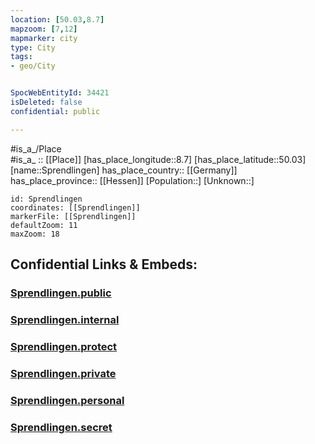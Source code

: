 ```yaml
---
location: [50.03,8.7] 
mapzoom: [7,12] 
mapmarker: city 
type: City
tags:
- geo/City


SpocWebEntityId: 34421
isDeleted: false
confidential: public

---
```

#is_a_/Place  
#is_a_ :: [[Place]] 
[has_place_longitude::8.7] 
[has_place_latitude::50.03] 
[name::Sprendlingen] 
has_place_country:: [[Germany]]  
has_place_province:: [[Hessen]] 
[Population::] 
[Unknown::] 


```leaflet
id: Sprendlingen
coordinates: [[Sprendlingen]] 
markerFile: [[Sprendlingen]] 
defaultZoom: 11 
maxZoom: 18
```


## Confidential Links & Embeds: 

### [Sprendlingen.public](/_public/\Earth\Continent\Europe\Europe~Central\Germany\Germany~West\Hessen\counties~Hessen\Offenbach~Main\cities~Offenbach~Main\Dreieich\boroughs~DreieichSprendlingen.public.md) 

### [Sprendlingen.internal](/_internal/\Earth\Continent\Europe\Europe~Central\Germany\Germany~West\Hessen\counties~Hessen\Offenbach~Main\cities~Offenbach~Main\Dreieich\boroughs~DreieichSprendlingen.internal.md) 

### [Sprendlingen.protect](/_protect/\Earth\Continent\Europe\Europe~Central\Germany\Germany~West\Hessen\counties~Hessen\Offenbach~Main\cities~Offenbach~Main\Dreieich\boroughs~DreieichSprendlingen.protect.md) 

### [Sprendlingen.private](/_private/\Earth\Continent\Europe\Europe~Central\Germany\Germany~West\Hessen\counties~Hessen\Offenbach~Main\cities~Offenbach~Main\Dreieich\boroughs~DreieichSprendlingen.private.md) 

### [Sprendlingen.personal](/_personal/\Earth\Continent\Europe\Europe~Central\Germany\Germany~West\Hessen\counties~Hessen\Offenbach~Main\cities~Offenbach~Main\Dreieich\boroughs~DreieichSprendlingen.personal.md) 

### [Sprendlingen.secret](/_secret/\Earth\Continent\Europe\Europe~Central\Germany\Germany~West\Hessen\counties~Hessen\Offenbach~Main\cities~Offenbach~Main\Dreieich\boroughs~DreieichSprendlingen.secret.md)

